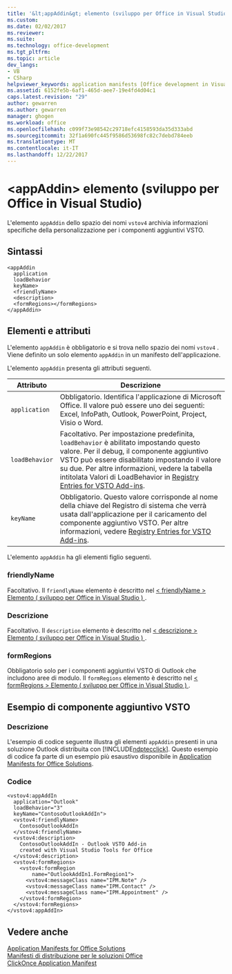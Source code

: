 ```yaml
---
title: '&lt;appAddin&gt; elemento (sviluppo per Office in Visual Studio) | Documenti Microsoft'
ms.custom: 
ms.date: 02/02/2017
ms.reviewer: 
ms.suite: 
ms.technology: office-development
ms.tgt_pltfrm: 
ms.topic: article
dev_langs:
- VB
- CSharp
helpviewer_keywords: application manifests [Office development in Visual Studio], <appAddin> element
ms.assetid: 6152fe5b-6af1-465d-aee7-19e4fd4d04c1
caps.latest.revision: "29"
author: gewarren
ms.author: gewarren
manager: ghogen
ms.workload: office
ms.openlocfilehash: c099f73e98542c29718efc4158593da35d333abd
ms.sourcegitcommit: 32f1a690fc445f9586d53698fc82c7debd784eeb
ms.translationtype: MT
ms.contentlocale: it-IT
ms.lasthandoff: 12/22/2017
---
```

# <a name="ltappaddingt-element-office-development-in-visual-studio"></a>&lt;appAddin&gt; elemento (sviluppo per Office in Visual Studio)
  L'elemento `appAddin` dello spazio dei nomi `vstov4` archivia informazioni specifiche della personalizzazione per i componenti aggiuntivi VSTO.  
  
## <a name="syntax"></a>Sintassi  
  
```  
<appAddin  
  application  
  loadBehavior  
  keyName>  
  <friendlyName>  
  <description>  
  <formRegions></formRegions>  
</appAddin>  
```  
  
## <a name="elements-and-attributes"></a>Elementi e attributi  
 L'elemento `appAddin` è obbligatorio e si trova nello spazio dei nomi `vstov4` . Viene definito un solo elemento `appAddin` in un manifesto dell'applicazione.  
  
 L'elemento `appAddin` presenta gli attributi seguenti.  
  
|Attributo|Descrizione|  
|---------------|-----------------|  
|`application`|Obbligatorio. Identifica l'applicazione di Microsoft Office. Il valore può essere uno dei seguenti: Excel, InfoPath, Outlook, PowerPoint, Project, Visio o Word.|  
|`loadBehavior`|Facoltativo. Per impostazione predefinita, `loadBehavior` è abilitato impostando questo valore. Per il debug, il componente aggiuntivo VSTO può essere disabilitato impostando il valore su due. Per altre informazioni, vedere la tabella intitolata Valori di LoadBehavior in [Registry Entries for VSTO Add-ins](../vsto/registry-entries-for-vsto-add-ins.md).|  
|`keyName`|Obbligatorio. Questo valore corrisponde al nome della chiave del Registro di sistema che verrà usata dall'applicazione per il caricamento del componente aggiuntivo VSTO. Per altre informazioni, vedere [Registry Entries for VSTO Add-ins](../vsto/registry-entries-for-vsto-add-ins.md).|  
  
 L'elemento `appAddin` ha gli elementi figlio seguenti.  
  
### <a name="friendlyname"></a>friendlyName  
 Facoltativo. Il `friendlyName` elemento è descritto nel [&#60; friendlyName &#62; Elemento &#40; sviluppo per Office in Visual Studio &#41; ](../vsto/friendlyname-element-office-development-in-visual-studio.md).  
  
### <a name="description"></a>Descrizione  
 Facoltativo. Il `description` elemento è descritto nel [&#60; descrizione &#62; Elemento &#40; sviluppo per Office in Visual Studio &#41; ](../vsto/description-element-office-development-in-visual-studio.md).  
  
### <a name="formregions"></a>formRegions  
 Obbligatorio solo per i componenti aggiuntivi VSTO di Outlook che includono aree di modulo. Il `formRegions` elemento è descritto nel [&#60; formRegions &#62; Elemento &#40; sviluppo per Office in Visual Studio &#41; ](../vsto/formregions-element-office-development-in-visual-studio.md).  
  
## <a name="vsto-add-in-example"></a>Esempio di componente aggiuntivo VSTO  
  
### <a name="description"></a>Descrizione  
 L'esempio di codice seguente illustra gli elementi `appAddin` presenti in una soluzione Outlook distribuita con [!INCLUDE[ndptecclick](../vsto/includes/ndptecclick-md.md)]. Questo esempio di codice fa parte di un esempio più esaustivo disponibile in [Application Manifests for Office Solutions](../vsto/application-manifests-for-office-solutions.md).  
  
### <a name="code"></a>Codice  
  
```  
<vstov4:appAddIn   
  application="Outlook"   
  loadBehavior="3"   
  keyName="ContosoOutlookAddIn">  
  <vstov4:friendlyName>  
    ContosoOutlookAddIn  
  </vstov4:friendlyName>  
  <vstov4:description>  
    ContosoOutlookAddIn - Outlook VSTO Add-in   
    created with Visual Studio Tools for Office  
  </vstov4:description>  
  <vstov4:formRegions>  
    <vstov4:formRegion  
        name="OutlookAddIn1.FormRegion1">  
      <vstov4:messageClass name="IPM.Note" />  
      <vstov4:messageClass name="IPM.Contact" />  
      <vstov4:messageClass name="IPM.Appointment" />  
    </vstov4:formRegion>  
  </vstov4:formRegions>  
</vstov4:appAddIn>  
```  
  
## <a name="see-also"></a>Vedere anche  
 [Application Manifests for Office Solutions](../vsto/application-manifests-for-office-solutions.md)   
 [Manifesti di distribuzione per le soluzioni Office](../vsto/deployment-manifests-for-office-solutions.md)   
 [ClickOnce Application Manifest](/visualstudio/deployment/clickonce-application-manifest)  
  
  